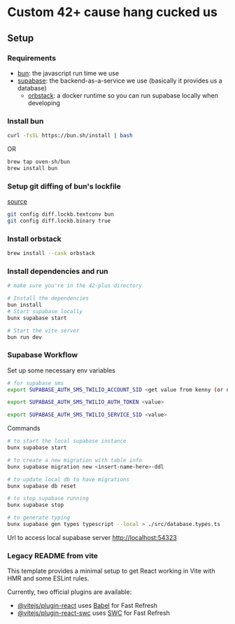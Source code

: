 # Custom 42+ cause hang cucked us

## Setup

### Requirements

- [bun](https://bun.sh/): the javascript run time we use
- [supabase](https://supabase.com/): the backend-as-a-service we use (basically it provides us a database)
  - [orbstack](https://orbstack.dev/): a docker runtime so you can run supabase locally when developing

### Install bun

```bash
curl -fsSL https://bun.sh/install | bash
```

OR

```bash
brew tap oven-sh/bun
brew install bun
```

### Setup git diffing of bun's lockfile

[source](https://bun.sh/docs/install/lockfile)

```bash
git config diff.lockb.textconv bun
git config diff.lockb.binary true
```

### Install orbstack

```bash
brew install --cask orbstack
```

### Install dependencies and run

```bash
# make sure you're in the 42-plus directory

# Install the dependencies
bun install
# Start supabase locally
bunx supabase start

# Start the vite server
bun run dev
```

### Supabase Workflow

Set up some necessary env variables

```bash
# for supabase sms
export SUPABASE_AUTH_SMS_TWILIO_ACCOUNT_SID <get value from kenny (or notion if he stops being lazy)>

export SUPABASE_AUTH_SMS_TWILIO_AUTH_TOKEN <value>

export SUPABASE_AUTH_SMS_TWILIO_SERVICE_SID <value>
```

Commands

```bash
# to start the local supabase instance
bunx supabase start

# to create a new migration with table info
bunx supabase migration new <insert-name-here>-ddl

# to update local db to have migrations
bunx supabase db reset

# to stop supabase running
bunx supabase stop

# to generate typing
bunx supabase gen types typescript --local > ./src/database.types.ts
```

Url to access local supabase server
[http://localhost:54323](http://localhost:54323)

### Legacy README from vite

This template provides a minimal setup to get React working in Vite with HMR and some ESLint rules.

Currently, two official plugins are available:

- [@vitejs/plugin-react](https://github.com/vitejs/vite-plugin-react/blob/main/packages/plugin-react/README.md) uses [Babel](https://babeljs.io/) for Fast Refresh
- [@vitejs/plugin-react-swc](https://github.com/vitejs/vite-plugin-react-swc) uses [SWC](https://swc.rs/) for Fast Refresh
